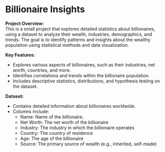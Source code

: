 # **Billionaire Insights**

**Project Overview:**\
This is a small project that explores detailed statistics about billionaires, using a dataset to analyze their wealth, industries, demographics, and trends. The goal is to identify  patterns and insights about the wealthy population using statistical methods and data visualization.

**Key Features:**
  - Explores various aspects of billionaires, such as their industries, net worth, countries, and more.
  - Identifies correlations and trends within the billionaire population.
  - Includes descriptive statistics, distributions, and hypothesis testing on the dataset.

**Dataset:**
- Contains detailed information about billionaires worldwide.
- Columns include:
    - Name: Name of the billionaire.
    - Net Worth: The net worth of the billionaire
    - Industry: The industry in which the billionaire operates
    - Country: The country of residence
    - Age: The age of the billionaire
    - Source: The primary source of wealth (e.g., inherited, self-made)


